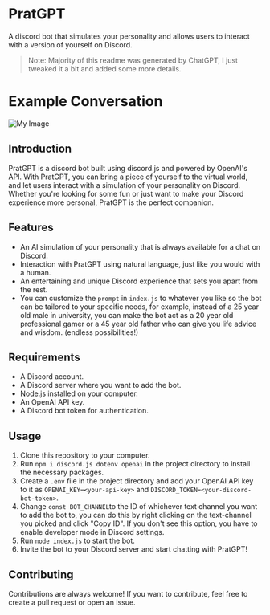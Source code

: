 # PratGPT
A discord bot that simulates your personality and allows users to interact with a version of yourself on Discord.
> Note: Majority of this readme was generated by ChatGPT, I just tweaked it a bit and added some more details.

# Example Conversation
![My Image](assets/pratgpt.jpg)

## Introduction
PratGPT is a discord bot built using discord.js and powered by OpenAI's API. With PratGPT, you can bring a piece of yourself to the virtual world, and let users interact with a simulation of your personality on Discord. Whether you're looking for some fun or just want to make your Discord experience more personal, PratGPT is the perfect companion.

## Features
- An AI simulation of your personality that is always available for a chat on Discord.
- Interaction with PratGPT using natural language, just like you would with a human.
- An entertaining and unique Discord experience that sets you apart from the rest.
- You can customize the `prompt` in `index.js` to whatever you like so the bot can be tailored to your specific needs, for example, instead of a 25 year old male in university, you can make the bot act as a 20 year old professional gamer or a 45 year old father who can give you life advice and wisdom. (endless possibilities!)

## Requirements
- A Discord account.
- A Discord server where you want to add the bot.
- [Node.js](https://nodejs.org/) installed on your computer.
- An OpenAI API key.
- A Discord bot token for authentication.

## Usage
1. Clone this repository to your computer.
2. Run `npm i discord.js dotenv openai` in the project directory to install the necessary packages.
3. Create a `.env` file in the project directory and add your OpenAI API key to it as `OPENAI_KEY=<your-api-key>` and `DISCORD_TOKEN=<your-discord-bot-token>`.
4. Change  `const BOT_CHANNEL`to the ID of whichever text channel you want to add the bot to, you can do this by right clicking on the text-channel you picked and click "Copy ID". If you don't see this option, you have to enable developer mode in Discord settings.
5. Run `node index.js` to start the bot.
6. Invite the bot to your Discord server and start chatting with PratGPT!

## Contributing
Contributions are always welcome! If you want to contribute, feel free to create a pull request or open an issue.
